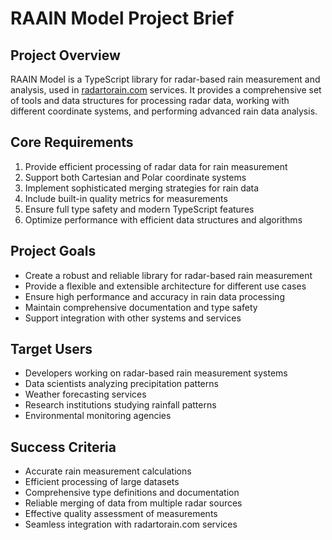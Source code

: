 # RAAIN Model Project Brief

## Project Overview
RAAIN Model is a TypeScript library for radar-based rain measurement and analysis, used in [radartorain.com](https://radartorain.com) services. It provides a comprehensive set of tools and data structures for processing radar data, working with different coordinate systems, and performing advanced rain data analysis.

## Core Requirements
1. Provide efficient processing of radar data for rain measurement
2. Support both Cartesian and Polar coordinate systems
3. Implement sophisticated merging strategies for rain data
4. Include built-in quality metrics for measurements
5. Ensure full type safety and modern TypeScript features
6. Optimize performance with efficient data structures and algorithms

## Project Goals
- Create a robust and reliable library for radar-based rain measurement
- Provide a flexible and extensible architecture for different use cases
- Ensure high performance and accuracy in rain data processing
- Maintain comprehensive documentation and type safety
- Support integration with other systems and services

## Target Users
- Developers working on radar-based rain measurement systems
- Data scientists analyzing precipitation patterns
- Weather forecasting services
- Research institutions studying rainfall patterns
- Environmental monitoring agencies

## Success Criteria
- Accurate rain measurement calculations
- Efficient processing of large datasets
- Comprehensive type definitions and documentation
- Reliable merging of data from multiple radar sources
- Effective quality assessment of measurements
- Seamless integration with radartorain.com services

